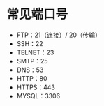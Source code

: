 # 常见端口号

- FTP：21（连接）/ 20（传输）
- SSH：22
- TELNET：23
- SMTP：25
- DNS：53
- HTTP：80
- HTTPS：443
- MYSQL：3306
